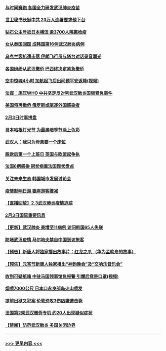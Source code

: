 #### [与时间赛跑 各国全力研发武汉肺炎疫苗](../pages/prog202/a102768738.md?t=02041544) 
#### [世卫秘书长挺中共 23万人连署要求他下台](../pages/prog202/a102768717.md?t=02041544) 
#### [钻石公主号抵日本横滨 逾3700人隔离检疫](../pages/prog202/a102768714.md?t=02041544) 
#### [女从泰国回国 成韩国第16例武汉肺炎病例](../pages/prog202/a102768669.md?t=02041544) 
#### [乌克兰客机遭击落 伊朗飞行员与塔台对话录音曝光](../pages/prog202/a102768645.md?t=02041544) 
#### [各国纷纷从武汉撤侨 巴西终决定紧急撤侨](../pages/prog202/a102768630.md?t=02041544) 
#### [空中惊魂4小时 加航起飞后出问题平安返降(视频)](../pages/prog202/a102768601.md?t=02041544) 
#### [法媒：施压WHO 中共坚定反对列武汉肺炎国际紧急事件](../pages/prog202/a102768584.md?t=02041544) 
#### [美国将再撤侨 俄罗斯或驱逐外国感染者](../pages/prog202/a102768247.md?t=02041544) 
#### [2月3日时事拼盘](../pages/prog202/a102768402.md?t=02041544) 
#### [哥本哈根灯光节 为最黑暗季节涂上色彩](../pages/prog202/a102768369.md?t=02041544) 
#### [武汉人：我只为母亲要一个床位](../pages/prog202/a102768250.md?t=02041544) 
#### [脱欧后第一个上班日 英国与欧盟起争执](../pages/prog202/a102768252.md?t=02041544) 
#### [法国6例感染 冠状病毒法国现状盘点](../pages/prog202/a102768157.md?t=02041544) 
#### [关注未来生态 韩国城市发展讨论会](../pages/prog202/a102768153.md?t=02041544) 
#### [疫情影响日游 银座游客骤减](../pages/prog202/a102768160.md?t=02041544) 
#### [【直播回放】2.3武汉肺炎疫情追踪](../pages/prog202/a102768128.md?t=02041544) 
#### [2月3日国际重要讯息](../pages/prog202/a102767896.md?t=02041544) 
#### [【更新】武汉肺炎 美增至11病例 访问韩国65人失联](../pages/prog202/a102758911.md?t=02041544) 
#### [防堵武汉疫情 马尔地夫禁自中国到访旅客](../pages/prog202/a102767847.md?t=02041544) 
#### [【预告】新唐人将独家播出故事片：红龙之爪 （华为孟晚舟的故事）](../pages/prog202/a102767728.md?t=02041544) 
#### [【预告】元宵节新唐人独家播出“神韵晚会”及“交响乐音乐会”](../pages/prog202/a102767674.md?t=02041544) 
#### [收到可疑纸箱 中驻马国领事馆急报警 引爆后竟是口罩(视频)](../pages/prog202/a102767695.md?t=02041544) 
#### [烟喷7000公尺 日本口永良部岛火山喷发](../pages/prog202/a102767687.md?t=02041544) 
#### [提前出狱又犯案 伦敦恐攻3伤凶嫌遭击毙](../pages/prog202/a102767635.md?t=02041544) 
#### [法国第2架武汉撤侨专机 约20人出现疑似症状](../pages/prog202/a102767617.md?t=02041544) 
#### [【禁闻】防范武汉肺炎  多国关闭边界](../pages/prog202/a102767542.md?t=02041544) 

----
#### [ >>> 更早内容 <<< ](../indexes/prog202-earlier.md)

